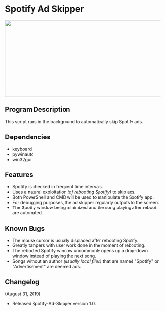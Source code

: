 # Spotify Ad Skipper
<p align="center">
  <img width="605" height="249" src="https://i.imgur.com/hfhI17E.png">
</p>



## Program Description

This script runs in the background to automatically skip Spotify ads.

## Dependencies

- keyboard
- pywinauto
- win32gui

## Features

- Spotify is checked in frequent time intervals.
- Uses a natural exploitation _(of rebooting Spotify)_ to skip ads.
- Both PowerShell and CMD will be used to manipulate the Spotify app.
- For debugging purposes, the ad skipper regularly outputs to the screen.
- The Spotify window being minimized and the song playing after reboot are automated.

## Known Bugs

- The mouse cursor is usually displaced after rebooting Spotify.
- Greatly tampers with user work done in the moment of rebooting.
- The rebooted Spotify window uncommonly opens up a drop-down window instead of playing the next song.
- Songs without an author _(usually local files)_ that are named "Spotify" or "Advertisement" are deemed ads.

## Changelog

(August 31, 2019)
- Released Spotify-Ad-Skipper version 1.0.
